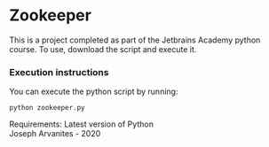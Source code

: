 # Zookeeper
This is a project completed as part of the Jetbrains Academy python course. To use, download the script and execute it.

### Execution instructions

You can execute the python script by running:

```
python zookeeper.py
```

Requirements: Latest version of Python<br>
Joseph Arvanites - 2020<br>
